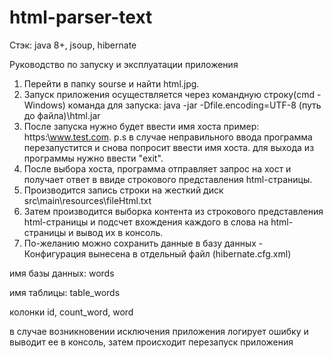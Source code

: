 # html-parser-text

Стэк: java 8+, jsoup, hibernate

Руководство по запуску и эксплуатации приложения 
1. Перейти в папку sourse и найти html.jpg.
2. Запуск приложения осуществляется через командную строку(cmd - Windows)
команда для запуска: java -jar -Dfile.encoding=UTF-8 (путь до файла)\html.jar
3. После запуска нужно будет ввести имя хоста
пример: https:\\www.test.com.
p.s в случае неправильного ввода программа перезапустится 
и снова попросит ввести имя хоста.
для выхода из программы нужно ввести "exit".
4. После выбора хоста, программа отправляет запрос на хост и 
получает ответ в ввиде строкового представления html-страницы.
5. Производится запись строки на жесткий диск src\main\resources\fileHtml.txt
6. Затем производится выборка контента из строкового представления html-страницы
и подсчет вхождения каждого в слова на html- страницы и вывод их в консоль.
7. По-желанию можно сохранить данные в базу данных - Конфигурация вынесена в отдельный файл (hibernate.cfg.xml)
<p>имя базы данных: words</p>
<p>имя таблицы: table_words</p>
<p>колонки id, count_word, word</p>
<p>в случае возникновении исключения приложения логирует ошибку и выводит ее в консоль, затем происходит перезапуск приложения</p>
